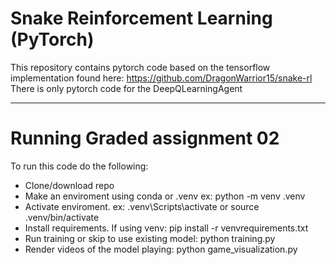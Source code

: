 # Snake Reinforcement Learning (PyTorch)

This repository contains pytorch code based on the tensorflow implementation found here: https://github.com/DragonWarrior15/snake-rl
There is only pytorch code for the DeepQLearningAgent

***

# Running Graded assignment 02
To run this code do the following:
- Clone/download repo
- Make an enviroment using conda or .venv ex: python -m venv .venv
- Activate enviroment. ex: .venv\Scripts\activate or source .venv/bin/activate
- Install requirements. If using venv: pip install -r venvrequirements.txt
- Run training or skip to use existing model: python training.py
- Render videos of the model playing: python game_visualization.py

